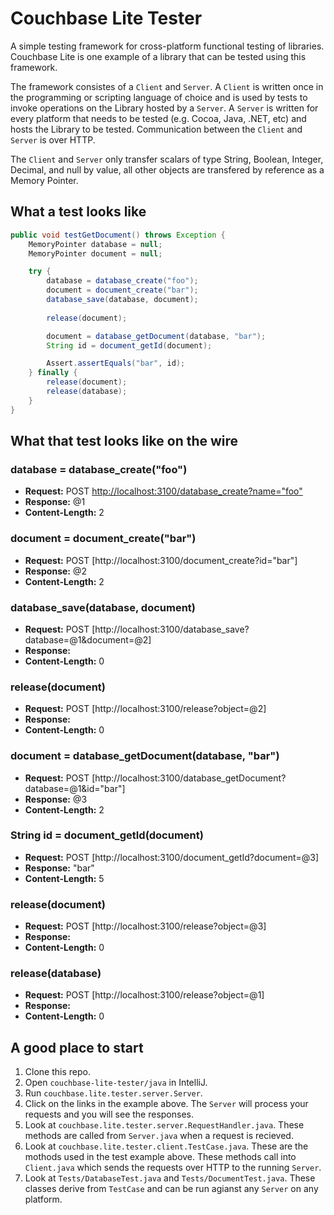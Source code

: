 # Couchbase Lite Tester

A simple testing framework for cross-platform functional testing of libraries. Couchbase Lite is one example of a library that can be tested using this framework.

The framework consistes of a `Client` and `Server`. A `Client` is written once in the programming or scripting language of choice and is used by tests to invoke operations on the Library hosted by a `Server`. A `Server` is written for every platform that needs to be tested (e.g. Cocoa, Java, .NET, etc) and hosts the Library to be tested. Communication between the `Client` and `Server` is over HTTP.

The `Client` and `Server` only transfer scalars of type String, Boolean, Integer, Decimal, and null by value, all other objects are transfered by reference as a Memory Pointer.

## What a test looks like

```java
public void testGetDocument() throws Exception {
    MemoryPointer database = null;
    MemoryPointer document = null;

    try {
        database = database_create("foo");
        document = document_create("bar");
        database_save(database, document);
            
        release(document);

        document = database_getDocument(database, "bar");
        String id = document_getId(document);

        Assert.assertEquals("bar", id);
    } finally {
        release(document);
        release(database);
    }
}
```

## What that test looks like on the wire

### database = database_create("foo")
* **Request:**  POST [http://localhost:3100/database_create?name="foo"](http://localhost:3100/database_create?name="foo")
* **Response:** @1
* **Content-Length:** 2

### document = document_create("bar")
* **Request:**  POST [http://localhost:3100/document_create?id="bar"]
* **Response:** @2
* **Content-Length:** 2

### database_save(database, document)
* **Request:**  POST [http://localhost:3100/database_save?database=@1&document=@2]
* **Response:** 
* **Content-Length:** 0

### release(document)
* **Request:**  POST [http://localhost:3100/release?object=@2]
* **Response:** 
* **Content-Length:** 0

### document = database_getDocument(database, "bar")
* **Request:**  POST [http://localhost:3100/database_getDocument?database=@1&id="bar"]
* **Response:** @3
* **Content-Length:** 2

### String id = document_getId(document)
* **Request:**  POST [http://localhost:3100/document_getId?document=@3]
* **Response:** "bar"
* **Content-Length:** 5

### release(document)
* **Request:**  POST [http://localhost:3100/release?object=@3]
* **Response:** 
* **Content-Length:** 0

### release(database)
* **Request:**  POST [http://localhost:3100/release?object=@1]
* **Response:** 
* **Content-Length:** 0

## A good place to start
1. Clone this repo.
2. Open `couchbase-lite-tester/java` in IntelliJ.
3. Run `couchbase.lite.tester.server.Server`.
4. Click on the links in the example above. The `Server` will process your requests and you will see the responses.
5. Look at `couchbase.lite.tester.server.RequestHandler.java`. These methods are called from `Server.java` when a request is recieved.
6. Look at `couchbase.lite.tester.client.TestCase.java`. These are the mothods used in the test example above. These methods call into `Client.java` which sends the requests over HTTP to the running `Server`.
7. Look at `Tests/DatabaseTest.java` and `Tests/DocumentTest.java`. These classes derive from `TestCase` and can be run agianst any `Server` on any platform.
